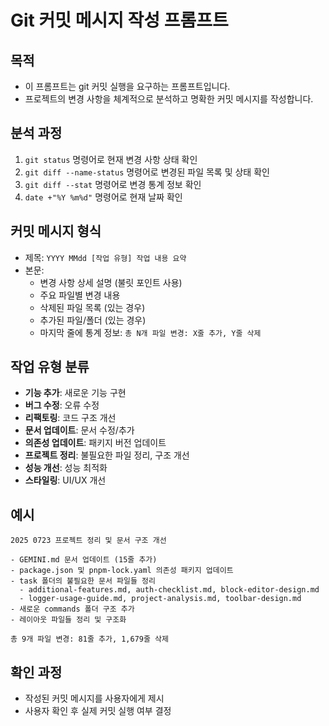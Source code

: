 # Git 커밋 메시지 작성 프롬프트

## 목적

- 이 프롬프트는 git 커밋 실행을 요구하는 프롬프트입니다.
- 프로젝트의 변경 사항을 체계적으로 분석하고 명확한 커밋 메시지를 작성합니다.

## 분석 과정

1. `git status` 명령어로 현재 변경 사항 상태 확인
2. `git diff --name-status` 명령어로 변경된 파일 목록 및 상태 확인
3. `git diff --stat` 명령어로 변경 통계 정보 확인
4. `date +"%Y %m%d"` 명령어로 현재 날짜 확인

## 커밋 메시지 형식

- 제목: `YYYY MMdd [작업 유형] 작업 내용 요약`
- 본문:
  - 변경 사항 상세 설명 (불릿 포인트 사용)
  - 주요 파일별 변경 내용
  - 삭제된 파일 목록 (있는 경우)
  - 추가된 파일/폴더 (있는 경우)
  - 마지막 줄에 통계 정보: `총 N개 파일 변경: X줄 추가, Y줄 삭제`

## 작업 유형 분류

- **기능 추가**: 새로운 기능 구현
- **버그 수정**: 오류 수정
- **리팩토링**: 코드 구조 개선
- **문서 업데이트**: 문서 수정/추가
- **의존성 업데이트**: 패키지 버전 업데이트
- **프로젝트 정리**: 불필요한 파일 정리, 구조 개선
- **성능 개선**: 성능 최적화
- **스타일링**: UI/UX 개선

## 예시

```
2025 0723 프로젝트 정리 및 문서 구조 개선

- GEMINI.md 문서 업데이트 (15줄 추가)
- package.json 및 pnpm-lock.yaml 의존성 패키지 업데이트
- task 폴더의 불필요한 문서 파일들 정리
  - additional-features.md, auth-checklist.md, block-editor-design.md
  - logger-usage-guide.md, project-analysis.md, toolbar-design.md
- 새로운 commands 폴더 구조 추가
- 레이아웃 파일들 정리 및 구조화

총 9개 파일 변경: 81줄 추가, 1,679줄 삭제
```

## 확인 과정

- 작성된 커밋 메시지를 사용자에게 제시
- 사용자 확인 후 실제 커밋 실행 여부 결정
